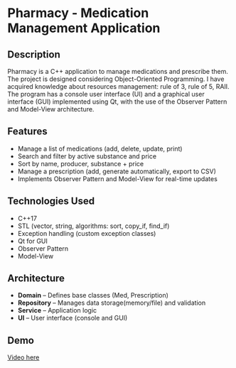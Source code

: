 # Pharmacy - Medication Management Application

## Description
Pharmacy is a C++ application to manage medications and prescribe them. The project is designed considering Object-Oriented Programming. 
I have acquired knowledge about resources management: rule of 3, rule of 5, RAII. The program has a console user interface (UI) and a graphical 
user interface (GUI) implemented using Qt, with the use of the Observer Pattern and Model-View architecture.

## Features
- Manage a list of medications (add, delete, update, print)
- Search and filter by active substance and price
- Sort by name, producer, substance + price
- Manage a prescription (add, generate automatically, export to CSV)
- Implements Observer Pattern and Model-View for real-time updates

## Technologies Used
- C++17
- STL (vector, string, algorithms: sort, copy_if, find_if)
- Exception handling (custom exception classes)
- Qt for GUI
- Observer Pattern
- Model-View

## Architecture
- **Domain** – Defines base classes (Med, Prescription)
- **Repository** – Manages data storage(memory/file) and validation
- **Service** – Application logic
- **UI** – User interface (console and GUI)

## Demo
[Video here](https://youtu.be/v2OwC-wIFdU)
